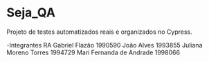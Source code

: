# Seja_QA
Projeto de testes automatizados reais e organizados no Cypress.

-Integrantes                RA
Gabriel Flazão              1990590
João Alves                  1993855
Juliana Moreno Torres       1994729
Mari Fernanda de Andrade    1998066
